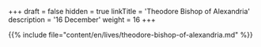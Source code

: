 +++
draft = false
hidden = true
linkTitle = 'Theodore Bishop of Alexandria'
description = '16 December'
weight = 16
+++

{{% include file="content/en/lives/theodore-bishop-of-alexandria.md" %}}
